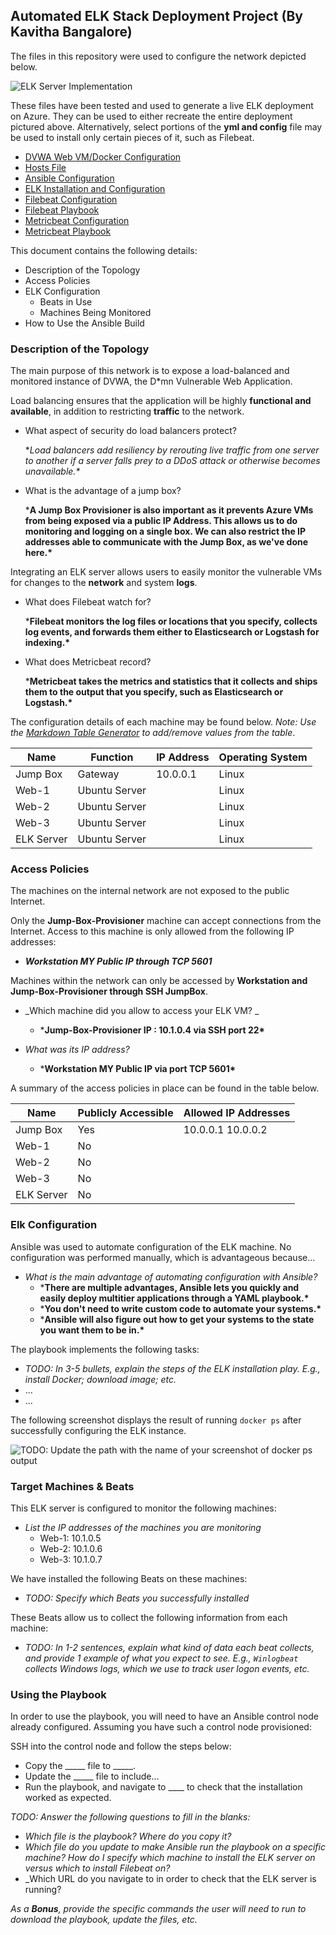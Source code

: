 ## Automated ELK Stack Deployment Project (By Kavitha Bangalore)

The files in this repository were used to configure the network depicted below.

![ELK Server Implementation](https://user-images.githubusercontent.com/95726896/145699262-aac163ea-039e-48d3-bb53-b352aaa48a03.png)

These files have been tested and used to generate a live ELK deployment on Azure. They can be used to either recreate the entire deployment pictured above. Alternatively, select portions of the **yml and config** file may be used to install only certain pieces of it, such as Filebeat.

* [DVWA Web VM/Docker Configuration](https://github.com/cskelk789/ELK-Stack-Deployment/blob/main/Ansible/DVWA/pentest.yml)
* [Hosts File](https://github.com/cskelk789/ELK-Stack-Deployment/blob/main/Ansible/hosts)
* [Ansible Configuration](https://github.com/cskelk789/ELK-Stack-Deployment/blob/main/Ansible/ansible.cfg)
* [ELK Installation and Configuration](https://github.com/cskelk789/ELK-Stack-Deployment/blob/main/Ansible/ELK/install-elk.yml)
* [Filebeat Configuration](https://github.com/cskelk789/ELK-Stack-Deployment/blob/main/Ansible/Filebeat/filebeat-config.yml)
* [Filebeat Playbook](https://github.com/cskelk789/ELK-Stack-Deployment/blob/main/Ansible/Filebeat/filebeat-playbook.yml)
* [Metricbeat Configuration](https://github.com/cskelk789/ELK-Stack-Deployment/blob/main/Ansible/Metricbeat/metricbeat-config.yml)
* [Metricbeat Playbook](https://github.com/cskelk789/ELK-Stack-Deployment/blob/main/Ansible/Metricbeat/metricbeat-playbook.yml)

This document contains the following details:
- Description of the Topology
- Access Policies
- ELK Configuration
  - Beats in Use
  - Machines Being Monitored
- How to Use the Ansible Build


### Description of the Topology

The main purpose of this network is to expose a load-balanced and monitored instance of DVWA, the D*mn Vulnerable Web Application.

Load balancing ensures that the application will be highly **functional and available**, in addition to restricting **traffic** to the network.
- What aspect of security do load balancers protect? 

  **Load balancers add resiliency by rerouting live traffic from one server to another if a server falls prey to a DDoS attack or otherwise becomes unavailable.\**

- What is the advantage of a jump box?

  ***A Jump Box Provisioner is also important as it prevents Azure VMs from being exposed via a public IP Address. This allows us to do monitoring and logging on a single box. We can also restrict the IP addresses able to communicate with the Jump Box, as we've done here.\***

Integrating an ELK server allows users to easily monitor the vulnerable VMs for changes to the **network** and system **logs**.
- What does Filebeat watch for?

  ***Filebeat monitors the log files or locations that you specify, collects log events, and forwards them either to Elasticsearch or Logstash for indexing.\***

- What does Metricbeat record?

  ***Metricbeat takes the metrics and statistics that it collects and ships them to the output that you specify, such as Elasticsearch or Logstash.\***

The configuration details of each machine may be found below.
_Note: Use the [Markdown Table Generator](http://www.tablesgenerator.com/markdown_tables) to add/remove values from the table_.

| Name       | Function      | IP Address | Operating System |
| ---------- | ------------- | ---------- | ---------------- |
| Jump Box   | Gateway       | 10.0.0.1   | Linux            |
| Web-1      | Ubuntu Server |            | Linux            |
| Web-2      | Ubuntu Server |            | Linux            |
| Web-3      | Ubuntu Server |            | Linux            |
| ELK Server | Ubuntu Server |            | Linux            |

### Access Policies

The machines on the internal network are not exposed to the public Internet. 

Only the __Jump-Box-Provisioner__ machine can accept connections from the Internet. Access to this machine is only allowed from the following IP addresses:

- **_Workstation MY Public IP through TCP 5601_**

Machines within the network can only be accessed by __Workstation and Jump-Box-Provisioner through SSH JumpBox__.
- _Which machine did you allow to access your ELK VM? _
  - ***Jump-Box-Provisioner IP : 10.1.0.4 via SSH port 22\***

- _What was its IP address?_
  - ***Workstation MY Public IP via port TCP 5601\***


A summary of the access policies in place can be found in the table below.

| Name       | Publicly Accessible | Allowed IP Addresses |
| ---------- | ------------------- | -------------------- |
| Jump Box   | Yes                 | 10.0.0.1 10.0.0.2    |
| Web-1      | No                  |                      |
| Web-2      | No                  |                      |
| Web-3      | No                  |                      |
| ELK Server | No                  |                      |

### Elk Configuration

Ansible was used to automate configuration of the ELK machine. No configuration was performed manually, which is advantageous because...
- _What is the main advantage of automating configuration with Ansible?_
  - ***There are multiple advantages, Ansible lets you quickly and easily deploy multitier applications through a YAML playbook.\***
  - ***You don't need to write custom code to automate your systems.\***
  - ***Ansible will also figure out how to get your systems to the state you want them to be in.\***

The playbook implements the following tasks:
- _TODO: In 3-5 bullets, explain the steps of the ELK installation play. E.g., install Docker; download image; etc._
- ...
- ...

The following screenshot displays the result of running `docker ps` after successfully configuring the ELK instance.

![TODO: Update the path with the name of your screenshot of docker ps output](Images/docker_ps_output.png)

### Target Machines & Beats
This ELK server is configured to monitor the following machines:
- _List the IP addresses of the machines you are monitoring_
  - Web-1: 10.1.0.5
  - Web-2: 10.1.0.6
  - Web-3: 10.1.0.7


We have installed the following Beats on these machines:
- _TODO: Specify which Beats you successfully installed_

These Beats allow us to collect the following information from each machine:
- _TODO: In 1-2 sentences, explain what kind of data each beat collects, and provide 1 example of what you expect to see. E.g., `Winlogbeat` collects Windows logs, which we use to track user logon events, etc._

### Using the Playbook
In order to use the playbook, you will need to have an Ansible control node already configured. Assuming you have such a control node provisioned: 

SSH into the control node and follow the steps below:
- Copy the _____ file to _____.
- Update the _____ file to include...
- Run the playbook, and navigate to ____ to check that the installation worked as expected.

_TODO: Answer the following questions to fill in the blanks:_
- _Which file is the playbook? Where do you copy it?_
- _Which file do you update to make Ansible run the playbook on a specific machine? How do I specify which machine to install the ELK server on versus which to install Filebeat on?_
- _Which URL do you navigate to in order to check that the ELK server is running?

_As a **Bonus**, provide the specific commands the user will need to run to download the playbook, update the files, etc._
